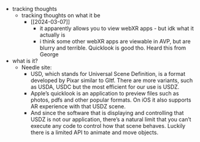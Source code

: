   * tracking thoughts
    * tracking thoughts on what it be
      * [[2024-03-07]]
        * it apparently allows you to view webXR apps - but idk what it actually is
        * i think some other webXR apps are viewable in AVP, but are blurry and terrible. Quicklook is good tho. Heard this from George
  * what is it?
    * Needle site:
      * USD, which stands for Universal Scene Definition, is a format developed by Pixar similar to Gltf. There are more variants, such as USDA, USDC but the most efficient for our use is USDZ.
      * Apple’s quicklook is an application to preview files such as photos, pdfs and other popular formats. On iOS it also supports AR experience with that USDZ scene.
      * And since the software that is displaying and controlling that USDZ is not our application, there’s a natural limit that you can’t execute any code to control how that scene behaves. Luckily there is a limited API to animate and move objects.